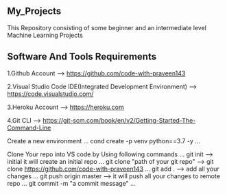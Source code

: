 ## My_Projects
This Repository consisting of some beginner and an intermediate level Machine Learning Projects


## Software And Tools Requirements
  1.Github Account --> https://github.com/code-with-praveen143

  2.Visual Studio Code IDE(Integrated Development Environment) --> https://code.visualstudio.com/

  3.Heroku Account --> https://heroku.com

  4.Git CLI --> https://git-scm.com/book/en/v2/Getting-Started-The-Command-Line

Create a new environment 
...
    cond create -p venv python==3.7 -y
...


Clone Your repo into VS code by Using following commands
...
    git init --> initial it will create an initial repo
...
    git clone "path of your git repo" --> git clone https://github.com/code-with-praveen143
...
    git add . --> add all your changes 
... 
    git push origin master --> it will push all your changes to remote repo
...
    git commit -m "a commit message"
...
